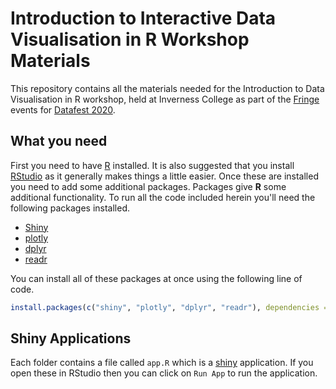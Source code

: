 # Introduction to Interactive Data Visualisation in R Workshop Materials

This repository contains all the materials needed for the Introduction to Data Visualisation in R workshop, held at Inverness College as part of the [Fringe](https://www.datafest.global/fringe-events) events for [Datafest 2020](https://www.datafest.global/).

## What you need

First you need to have [R]() installed. It is also suggested that you install [RStudio]() as it generally makes things a little easier. Once these are installed you need to add some additional packages. Packages give **R** some additional functionality. To run all the code included herein you'll need the following packages installed.

- [Shiny](https://shiny.rstudio.com/)
- [plotly](https://plot.ly/r/)
- [dplyr](https://dplyr.tidyverse.org/)
- [readr](https://readr.tidyverse.org/)

You can install all of these packages at once using the following line of code.

```r
install.packages(c("shiny", "plotly", "dplyr", "readr"), dependencies = TRUE)
```

## Shiny Applications

Each folder contains a file called `app.R` which is a [shiny](https://shiny.rstudio.com/) application. If you open these in RStudio then you can click on `Run App` to run the application.



